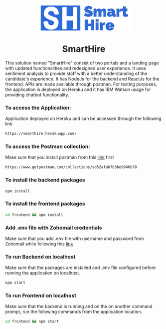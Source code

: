 <p align="center">
    <img src="https://github.com/osamaahmed17/SmartHire/blob/production/document/logo.png">

<h1 align="center">SmartHire </h1>
This solution named "SmartHire" consist of two portals and a landing page with updated functionalities and redesigned user experience. It uses sentiment analysis to provide staff with a better understanding of the candidate's experience. It has NodeJs for the backend and ReactJs for the frontend. APIs are made available through postman. For testing purposes, the application is deployed on Heroku and it has IBM Watson usage for providing chatbot functionality.

### To access the Application:
Application deployed on Heroku and can be accessed through the following link 
```sh
https://smarthire.herokuapp.com/
```

### To access the Postman collection:
Make sure that you install postman from this [link](https://www.postman.com/downloads/) first 
```sh
https://www.getpostman.com/collections/ad52afab7b3be9946b78
```

### To install the backend packages
```sh
npm install
```

### To install the frontend packages
```sh
cd frontend && npm install
```

### Add .env file with Zohomail credentials
Make sure that you add .env file with username and password from Zohomail while following this [link](https://www.finetricks.com/send-email-with-zoho-and-nodemailer-in-node-js/)


### To run Backend on localhost
Make sure that the packages are installed and .env file configured before running the application on localhost.
```sh
npm start
```

### To run Frontend  on localhost
Make sure that the backend is running and on the on another command prompt, run the following commands from the application location.
```sh
cd frontend && npm start
```

